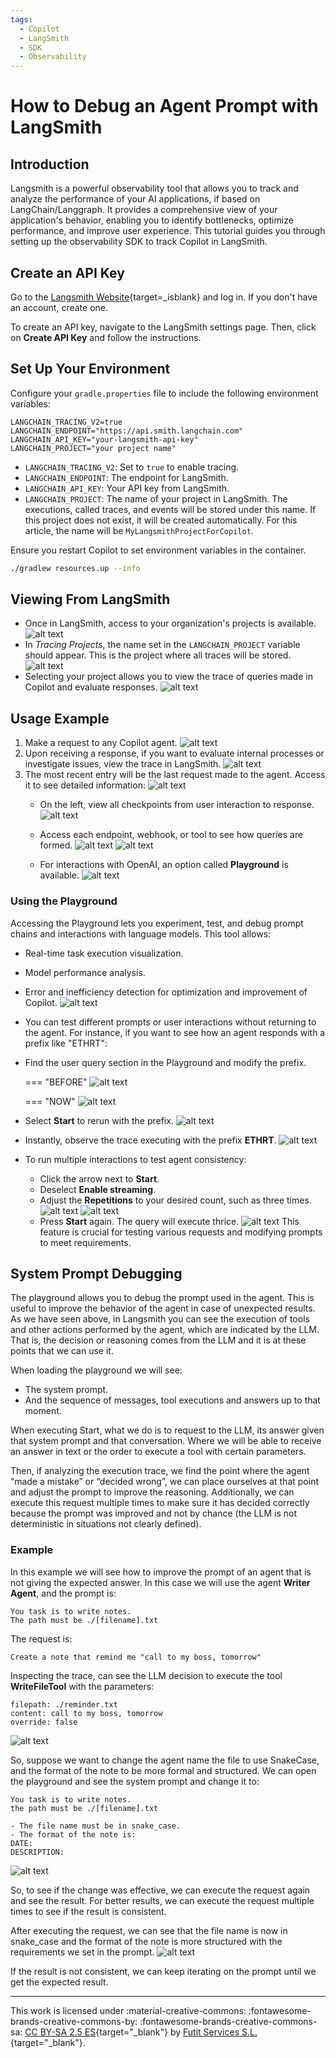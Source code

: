 ```yaml
---
tags:
  - Copilot
  - LangSmith
  - SDK
  - Observability
---
```


# How to Debug an Agent Prompt with LangSmith

## Introduction
Langsmith is a powerful observability tool that allows you to track and analyze the performance of your AI applications, if based on LangChain/Langgraph. It provides a comprehensive view of your application's behavior, enabling you to identify bottlenecks, optimize performance, and improve user experience.
This tutorial guides you through setting up the observability SDK to track Copilot in LangSmith.


## Create an API Key
Go to the [Langsmith Website](https://smith.langchain.com/){target=_isblank} and log in. If you don't have an account, create one.

To create an API key, navigate to the LangSmith settings page. Then, click on **Create API Key** and follow the instructions.

## Set Up Your Environment

Configure your `gradle.properties` file to include the following environment variables:

```properties
LANGCHAIN_TRACING_V2=true
LANGCHAIN_ENDPOINT="https://api.smith.langchain.com"
LANGCHAIN_API_KEY="your-langsmith-api-key"
LANGCHAIN_PROJECT="your project name"
```

- `LANGCHAIN_TRACING_V2`: Set to `true` to enable tracing.
- `LANGCHAIN_ENDPOINT`: The endpoint for LangSmith.
- `LANGCHAIN_API_KEY`: Your API key from LangSmith.
- `LANGCHAIN_PROJECT`: The name of your project in LangSmith. The executions, called traces, and events will be stored under this name. If this project does not exist, it will be created automatically. For this article, the name will be `MyLangsmithProjectForCopilot`.

Ensure you restart Copilot to set environment variables in the container.

``` bash title="Terminalß"
./gradlew resources.up --info
```

## Viewing From LangSmith

- Once in LangSmith, access to your organization's projects is available.
    ![alt text](../../../assets/developer-guide/etendo-copilot/how-to-guides/how-to-debug-an-agent-prompt-with-langsmith/how-to-debug-an-agent-prompt-with-langsmith.png)
- In *Tracing Projects*, the name set in the `LANGCHAIN_PROJECT` variable should appear. This is the project where all traces will be stored.
    ![alt text](../../../assets/developer-guide/etendo-copilot/how-to-guides/how-to-debug-an-agent-prompt-with-langsmith/how-to-debug-an-agent-prompt-with-langsmith-1.png)
- Selecting your project allows you to view the trace of queries made in Copilot and evaluate responses.
    ![alt text](../../../assets/developer-guide/etendo-copilot/how-to-guides/how-to-debug-an-agent-prompt-with-langsmith/how-to-debug-an-agent-prompt-with-langsmith-2.png)

## Usage Example

1. Make a request to any Copilot agent.
    ![alt text](../../../assets/developer-guide/etendo-copilot/how-to-guides/how-to-debug-an-agent-prompt-with-langsmith/how-to-debug-an-agent-prompt-with-langsmith-3.png)
2. Upon receiving a response, if you want to evaluate internal processes or investigate issues, view the trace in LangSmith. 
    ![alt text](../../../assets/developer-guide/etendo-copilot/how-to-guides/how-to-debug-an-agent-prompt-with-langsmith/how-to-debug-an-agent-prompt-with-langsmith-4.png)
3. The most recent entry will be the last request made to the agent. Access it to see detailed information:
    ![alt text](../../../assets/developer-guide/etendo-copilot/how-to-guides/how-to-debug-an-agent-prompt-with-langsmith/how-to-debug-an-agent-prompt-with-langsmith-5.png)
    - On the left, view all checkpoints from user interaction to response.
        ![alt text](../../../assets/developer-guide/etendo-copilot/how-to-guides/how-to-debug-an-agent-prompt-with-langsmith/how-to-debug-an-agent-prompt-with-langsmith-6.png)
    - Access each endpoint, webhook, or tool to see how queries are formed.
        ![alt text](../../../assets/developer-guide/etendo-copilot/how-to-guides/how-to-debug-an-agent-prompt-with-langsmith/how-to-debug-an-agent-prompt-with-langsmith-7.png)
        ![alt text](../../../assets/developer-guide/etendo-copilot/how-to-guides/how-to-debug-an-agent-prompt-with-langsmith/how-to-debug-an-agent-prompt-with-langsmith-8.png)

    - For interactions with OpenAI, an option called **Playground** is available.
        ![alt text](../../../assets/developer-guide/etendo-copilot/how-to-guides/how-to-debug-an-agent-prompt-with-langsmith/how-to-debug-an-agent-prompt-with-langsmith-9.png)

### Using the Playground

Accessing the Playground lets you experiment, test, and debug prompt chains and interactions with language models. This tool allows:

- Real-time task execution visualization.
- Model performance analysis.
- Error and inefficiency detection for optimization and improvement of Copilot.
    ![alt text](../../../assets/developer-guide/etendo-copilot/how-to-guides/how-to-debug-an-agent-prompt-with-langsmith/how-to-debug-an-agent-prompt-with-langsmith-10.png)

- You can test different prompts or user interactions without returning to the agent. For instance, if you want to see how an agent responds with a prefix like "ETHRT":

- Find the user query section in the Playground and modify the prefix.


    === "BEFORE"
        ![alt text](../../../assets/developer-guide/etendo-copilot/how-to-guides/how-to-debug-an-agent-prompt-with-langsmith/how-to-debug-an-agent-prompt-with-langsmith-11.png)

    === "NOW"
        ![alt text](../../../assets/developer-guide/etendo-copilot/how-to-guides/how-to-debug-an-agent-prompt-with-langsmith/how-to-debug-an-agent-prompt-with-langsmith-12.png)

- Select **Start** to rerun with the prefix.
    ![alt text](../../../assets/developer-guide/etendo-copilot/how-to-guides/how-to-debug-an-agent-prompt-with-langsmith/how-to-debug-an-agent-prompt-with-langsmith-13.png)

- Instantly, observe the trace executing with the prefix **ETHRT**.
![alt text](../../../assets/developer-guide/etendo-copilot/how-to-guides/how-to-debug-an-agent-prompt-with-langsmith/how-to-debug-an-agent-prompt-with-langsmith-14.png)

- To run multiple interactions to test agent consistency:

    - Click the arrow next to **Start**.
    - Deselect **Enable streaming**.
    - Adjust the **Repetitions** to your desired count, such as three times.
        ![alt text](../../../assets/developer-guide/etendo-copilot/how-to-guides/how-to-debug-an-agent-prompt-with-langsmith/how-to-debug-an-agent-prompt-with-langsmith-15.png)
        ![alt text](../../../assets/developer-guide/etendo-copilot/how-to-guides/how-to-debug-an-agent-prompt-with-langsmith/how-to-debug-an-agent-prompt-with-langsmith-16.png)
    - Press **Start** again. The query will execute thrice.
        ![ alt text](../../../assets/developer-guide/etendo-copilot/how-to-guides/how-to-debug-an-agent-prompt-with-langsmith/how-to-debug-an-agent-prompt-with-langsmith-17.png)
This feature is crucial for testing various requests and modifying prompts to meet requirements.

## System Prompt Debugging
The playground allows you to debug the prompt used in the agent. This is useful to improve the behavior of the agent in case of unexpected results.
As we have seen above, in Langsmith you can see the execution of tools and other actions performed by the agent, which are indicated by the LLM. That is, the decision or reasoning comes from the LLM and it is at these points that we can use it. 

When loading the playground we will see:

- The system prompt.
- And the sequence of messages, tool executions and answers up to that moment.

When executing Start, what we do is to request to the LLM, its answer given that system prompt and that conversation. Where we will be able to receive an answer in text or the order to execute a tool with certain parameters.

Then, if analyzing the execution trace, we find the point where the agent “made a mistake” or “decided wrong”, we can place ourselves at that point and adjust the prompt to improve the reasoning. Additionally, we can execute this request multiple times to make sure it has decided correctly because the prompt was improved and not by chance (the LLM is not deterministic in situations not clearly defined).

### Example

In this example we will see how to improve the prompt of an agent that is not giving the expected answer.
In this case we will use the agent **Writer Agent**, and the prompt is:

```text
You task is to write notes.
The path must be ./[filename].txt
```
The request is:
```text
Create a note that remind me "call to my boss, tomorrow"
```

Inspecting the trace, can see the LLM decision to execute the tool **WriteFileTool** with the parameters:
```text
filepath: ./reminder.txt
content: call to my boss, tomorrow
override: false
```
![alt text](../../../assets/developer-guide/etendo-copilot/how-to-guides/how-to-debug-an-agent-prompt-with-langsmith/how-to-debug-an-agent-prompt-with-langsmith-18.png)

So, suppose we want to change the agent name the file to use SnakeCase, and the format of the note to be more formal and structured.
We can open the playground and see the system prompt and change it to:
```text
You task is to write notes.
the path must be ./[filename].txt

- The file name must be in snake_case.
- The format of the note is: 
DATE: 
DESCRIPTION:

```
![alt text](../../../assets/developer-guide/etendo-copilot/how-to-guides/how-to-debug-an-agent-prompt-with-langsmith/how-to-debug-an-agent-prompt-with-langsmith-19.png)

So, to see if the change was effective, we can execute the request again and see the result. For better results, we can execute the request multiple times to see if the result is consistent.

After executing the request, we can see that the file name is now in snake_case and the format of the note is more structured with the requirements we set in the prompt.
![alt text](../../../assets/developer-guide/etendo-copilot/how-to-guides/how-to-debug-an-agent-prompt-with-langsmith/how-to-debug-an-agent-prompt-with-langsmith-20.gif)

If the result is not consistent, we can keep iterating on the prompt until we get the expected result.

---
This work is licensed under :material-creative-commons: :fontawesome-brands-creative-commons-by: :fontawesome-brands-creative-commons-sa: [ CC BY-SA 2.5 ES](https://creativecommons.org/licenses/by-sa/2.5/es/){target="_blank"} by [Futit Services S.L.](https://etendo.software){target="_blank"}.